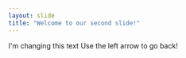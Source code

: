 ```yaml
---
layout: slide
title: "Welcome to our second slide!"
---
```

I'm changing this text
Use the left arrow to go back!
